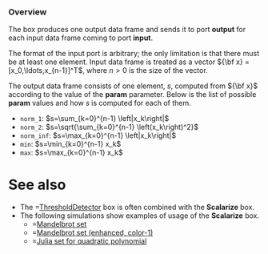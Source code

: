 ### Overview

The box produces one output data frame and sends it to port **output** for each input data frame coming to port **input**.

The format of the input port is arbitrary; the only limitation is that there must be at least one element. Input data frame is treated as a
vector ${\bf x} = [x_0,\ldots,x_{n-1}]^T$, where $n>0$ is the size of the vector.

The output data frame consists of one element, $s$, computed from ${\bf x}$ according to the value of the **param** parameter.
Below is the list of possible **param** values and how $s$ is computed for each of them.

* ```norm_1```: $s=\sum_{k=0}^{n-1} \left|x_k\right|$
* ```norm_2```: $s=\sqrt{\sum_{k=0}^{n-1} \left(x_k\right)^2}$
* ```norm_inf```: $s=\max_{k=0}^{n-1} \left|x_k\right|$
* ```min```: $s=\min_{k=0}^{n-1} x_k$
* ```max```: $s=\max_{k=0}^{n-1} x_k$

# See also
* The =[ThresholdDetector](/doc#box/ThresholdDetector) box is often combined with the **Scalarize** box.
* The following simulations show examples of usage of the **Scalarize** box.
    * =[Mandelbrot set](/editor?sim=mandelbrot)
    * =[Mandelbrot set (enhanced, color-1)](/editor?sim=mandelbrot-enhanced-color-1)
    * =[Julia set for quadratic polynomial](/editor?sim=julia)
